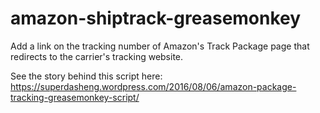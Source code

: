 # amazon-shiptrack-greasemonkey
Add a link on the tracking number of Amazon's Track Package page that redirects to the carrier's tracking website.

See the story behind this script here: https://superdasheng.wordpress.com/2016/08/06/amazon-package-tracking-greasemonkey-script/
